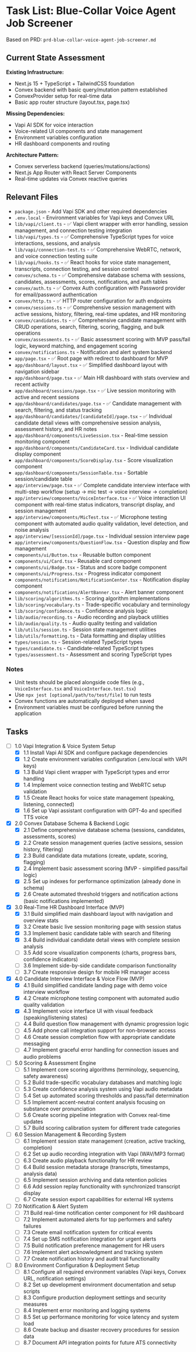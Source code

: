 # Task List: Blue-Collar Voice Agent Job Screener

Based on PRD: `prd-blue-collar-voice-agent-job-screener.md`

## Current State Assessment

**Existing Infrastructure:**
- Next.js 15 + TypeScript + TailwindCSS foundation
- Convex backend with basic query/mutation pattern established
- ConvexProvider setup for real-time data
- Basic app router structure (layout.tsx, page.tsx)

**Missing Dependencies:**
- Vapi AI SDK for voice interaction
- Voice-related UI components and state management
- Environment variables configuration
- HR dashboard components and routing

**Architecture Pattern:**
- Convex serverless backend (queries/mutations/actions)
- Next.js App Router with React Server Components
- Real-time updates via Convex reactive queries

## Relevant Files

- `package.json` - Add Vapi SDK and other required dependencies
- `.env.local` - Environment variables for Vapi keys and Convex URL
- `lib/vapi/client.ts` - ✅ Vapi client wrapper with error handling, session management, and connection testing integration
- `lib/vapi/types.ts` - ✅ Comprehensive TypeScript types for voice interactions, sessions, and analysis
- `lib/vapi/connection-test.ts` - ✅ Comprehensive WebRTC, network, and voice connection testing suite
- `lib/vapi/hooks.ts` - ✅ React hooks for voice state management, transcripts, connection testing, and session control
- `convex/schema.ts` - ✅ Comprehensive database schema with sessions, candidates, assessments, scores, notifications, and auth tables
- `convex/auth.ts` - ✅ Convex Auth configuration with Password provider for email/password authentication  
- `convex/http.ts` - ✅ HTTP router configuration for auth endpoints
- `convex/sessions.ts` - ✅ Comprehensive session management with active sessions, history, filtering, real-time updates, and HR monitoring
- `convex/candidates.ts` - ✅ Comprehensive candidate management with CRUD operations, search, filtering, scoring, flagging, and bulk operations
- `convex/assessments.ts` - ✅ Basic assessment scoring with MVP pass/fail logic, keyword matching, and engagement scoring
- `convex/notifications.ts` - Notification and alert system backend
- `app/page.tsx` - ✅ Root page with redirect to dashboard for MVP
- `app/dashboard/layout.tsx` - ✅ Simplified dashboard layout with navigation sidebar
- `app/dashboard/page.tsx` - ✅ Main HR dashboard with stats overview and recent activity
- `app/dashboard/sessions/page.tsx` - ✅ Live session monitoring with active and recent sessions
- `app/dashboard/candidates/page.tsx` - ✅ Candidate management with search, filtering, and status tracking
- `app/dashboard/candidates/[candidateId]/page.tsx` - ✅ Individual candidate detail views with comprehensive session analysis, assessment history, and HR notes
- `app/dashboard/components/LiveSession.tsx` - Real-time session monitoring component
- `app/dashboard/components/CandidateCard.tsx` - Individual candidate display component
- `app/dashboard/components/ScoreDisplay.tsx` - Score visualization component
- `app/dashboard/components/SessionTable.tsx` - Sortable session/candidate table
- `app/interview/page.tsx` - ✅ Complete candidate interview interface with multi-step workflow (setup → mic test → voice interview → completion)
- `app/interview/components/VoiceInterface.tsx` - ✅ Voice interaction UI component with real-time status indicators, transcript display, and session management
- `app/interview/components/MicTest.tsx` - ✅ Microphone testing component with automated audio quality validation, level detection, and noise analysis
- `app/interview/[sessionId]/page.tsx` - Individual session interview page
- `app/interview/components/QuestionFlow.tsx` - Question display and flow management
- `components/ui/Button.tsx` - Reusable button component
- `components/ui/Card.tsx` - Reusable card component
- `components/ui/Badge.tsx` - Status and score badge component
- `components/ui/Progress.tsx` - Progress indicator component
- `components/notifications/NotificationCenter.tsx` - Notification display component
- `components/notifications/AlertBanner.tsx` - Alert banner component
- `lib/scoring/algorithms.ts` - Scoring algorithm implementations
- `lib/scoring/vocabulary.ts` - Trade-specific vocabulary and terminology
- `lib/scoring/confidence.ts` - Confidence analysis logic
- `lib/audio/recording.ts` - Audio recording and playback utilities
- `lib/audio/quality.ts` - Audio quality testing and validation
- `lib/utils/session.ts` - Session state management utilities
- `lib/utils/formatting.ts` - Data formatting and display utilities
- `types/session.ts` - Session-related TypeScript types
- `types/candidate.ts` - Candidate-related TypeScript types
- `types/assessment.ts` - Assessment and scoring TypeScript types

### Notes

- Unit tests should be placed alongside code files (e.g., `VoiceInterface.tsx` and `VoiceInterface.test.tsx`)
- Use `npx jest [optional/path/to/test/file]` to run tests
- Convex functions are automatically deployed when saved
- Environment variables must be configured before running the application

## Tasks

- [ ] 1.0 Vapi Integration & Voice System Setup
  - [x] 1.1 Install Vapi AI SDK and configure package dependencies
  - [x] 1.2 Create environment variables configuration (.env.local with VAPI keys)
  - [x] 1.3 Build Vapi client wrapper with TypeScript types and error handling
  - [x] 1.4 Implement voice connection testing and WebRTC setup validation
  - [x] 1.5 Create React hooks for voice state management (speaking, listening, connected)
  - [x] 1.6 Set up Vapi assistant configuration with GPT-4o and specified TTS voice

- [x] 2.0 Convex Database Schema & Backend Logic
  - [x] 2.1 Define comprehensive database schema (sessions, candidates, assessments, scores)
  - [x] 2.2 Create session management queries (active sessions, session history, filtering)
  - [x] 2.3 Build candidate data mutations (create, update, scoring, flagging)
  - [x] 2.4 Implement basic assessment scoring (MVP - simplified pass/fail logic)
  - [x] 2.5 Set up indexes for performance optimization (already done in schema)
  - [x] 2.6 Create automated threshold triggers and notification actions (basic notifications implemented)

- [x] 3.0 Real-Time HR Dashboard Interface (MVP)
  - [x] 3.1 Build simplified main dashboard layout with navigation and overview stats
  - [x] 3.2 Create basic live session monitoring page with session status
  - [x] 3.3 Implement basic candidate table with search and filtering
  - [x] 3.4 Build individual candidate detail views with complete session analysis
  - [ ] 3.5 Add score visualization components (charts, progress bars, confidence indicators)
  - [ ] 3.6 Implement side-by-side candidate comparison functionality
  - [ ] 3.7 Create responsive design for mobile HR manager access

- [x] 4.0 Candidate Interview Interface & Voice Flow (MVP)
  - [x] 4.1 Build simplified candidate landing page with demo voice interview workflow
  - [x] 4.2 Create microphone testing component with automated audio quality validation
  - [x] 4.3 Implement voice interface UI with visual feedback (speaking/listening states)
  - [ ] 4.4 Build question flow management with dynamic progression logic
  - [ ] 4.5 Add phone call integration support for non-browser access
  - [ ] 4.6 Create session completion flow with appropriate candidate messaging
  - [ ] 4.7 Implement graceful error handling for connection issues and audio problems

- [ ] 5.0 Scoring & Assessment Engine
  - [ ] 5.1 Implement core scoring algorithms (terminology, sequencing, safety awareness)
  - [ ] 5.2 Build trade-specific vocabulary databases and matching logic
  - [ ] 5.3 Create confidence analysis system using Vapi audio metadata
  - [ ] 5.4 Set up automated scoring thresholds and pass/fail determination
  - [ ] 5.5 Implement accent-neutral content analysis focusing on substance over pronunciation
  - [ ] 5.6 Create scoring pipeline integration with Convex real-time updates
  - [ ] 5.7 Build scoring calibration system for different trade categories

- [ ] 6.0 Session Management & Recording System
  - [ ] 6.1 Implement session state management (creation, active tracking, completion)
  - [ ] 6.2 Set up audio recording integration with Vapi (WAV/MP3 format)
  - [ ] 6.3 Create audio playback functionality for HR review
  - [ ] 6.4 Build session metadata storage (transcripts, timestamps, analysis data)
  - [ ] 6.5 Implement session archiving and data retention policies
  - [ ] 6.6 Add session replay functionality with synchronized transcript display
  - [ ] 6.7 Create session export capabilities for external HR systems

- [ ] 7.0 Notification & Alert System
  - [ ] 7.1 Build real-time notification center component for HR dashboard
  - [ ] 7.2 Implement automated alerts for top performers and safety failures
  - [ ] 7.3 Create email notification system for critical events
  - [ ] 7.4 Set up SMS notification integration for urgent alerts
  - [ ] 7.5 Build notification preference management for HR users
  - [ ] 7.6 Implement alert acknowledgment and tracking system
  - [ ] 7.7 Create notification history and audit trail functionality

- [ ] 8.0 Environment Configuration & Deployment Setup
  - [ ] 8.1 Configure all required environment variables (Vapi keys, Convex URL, notification settings)
  - [ ] 8.2 Set up development environment documentation and setup scripts
  - [ ] 8.3 Configure production deployment settings and security measures
  - [ ] 8.4 Implement error monitoring and logging systems
  - [ ] 8.5 Set up performance monitoring for voice latency and system load
  - [ ] 8.6 Create backup and disaster recovery procedures for session data
  - [ ] 8.7 Document API integration points for future ATS connectivity
